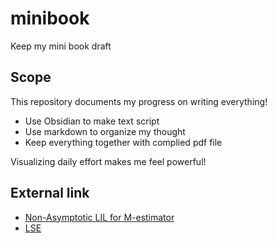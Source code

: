 # minibook
Keep my mini book draft 

## Scope

This repository documents my progress on writing everything!

- Use Obsidian to make text script
- Use markdown to organize my thought
- Keep everything together with complied pdf file

Visualizing daily effort makes me feel powerful! 

## External link

- [Non-Asymptotic LIL for M-estimator](https://github.com/laplus3667/minibook/blob/main/Paper%20/Non-Asymptotic%20M%20Estimator/NonAsympLILMestimator.pdf) 
- [LSE](https://laplus3667.github.io/minibook/LSE)
